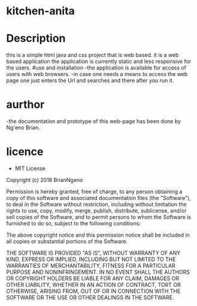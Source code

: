 # kitchen-anita
# Description
this is a simple html java and css project that is web based.
it is a web based application
the application is currently static and less responsive for the users.
#use and installation 
-the application is available for access of users with web browsers.
-in case one needs a means to access the web page one just enters the Url and searches and there after you run it.
# aurthor
-the documentation and prototype of this web-page has been done by Ng'eno Brian.
# licence
- MIT License

Copyright (c) 2018 BrianNgeno

Permission is hereby granted, free of charge, to any person obtaining a copy
of this software and associated documentation files (the "Software"), to deal
in the Software without restriction, including without limitation the rights
to use, copy, modify, merge, publish, distribute, sublicense, and/or sell
copies of the Software, and to permit persons to whom the Software is
furnished to do so, subject to the following conditions:

The above copyright notice and this permission notice shall be included in all
copies or substantial portions of the Software.

THE SOFTWARE IS PROVIDED "AS IS", WITHOUT WARRANTY OF ANY KIND, EXPRESS OR
IMPLIED, INCLUDING BUT NOT LIMITED TO THE WARRANTIES OF MERCHANTABILITY,
FITNESS FOR A PARTICULAR PURPOSE AND NONINFRINGEMENT. IN NO EVENT SHALL THE
AUTHORS OR COPYRIGHT HOLDERS BE LIABLE FOR ANY CLAIM, DAMAGES OR OTHER
LIABILITY, WHETHER IN AN ACTION OF CONTRACT, TORT OR OTHERWISE, ARISING FROM,
OUT OF OR IN CONNECTION WITH THE SOFTWARE OR THE USE OR OTHER DEALINGS IN THE
SOFTWARE.
